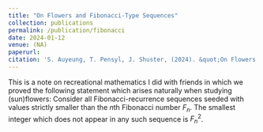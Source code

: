 ```yaml
---
title: "On Flowers and Fibonacci-Type Sequences"
collection: publications
permalink: /publication/fibonacci
date: 2024-01-12
venue: (NA)
paperurl:
citation: 'S. Auyeung, T. Pensyl, J. Shuster, (2024). &quot;On Flowers and Fibonacci-Type Sequences.&quot; <i>available upon request</i>.'
---
```

This is a note on recreational mathematics I did with friends in which we proved the following statement which arises naturally when studying (sun)flowers: Consider all Fibonacci-recurrence sequences seeded with values strictly smaller than the $n$th Fibonacci number $F_n$. The smallest integer which does not appear in any such sequence is $F_n^2$.
